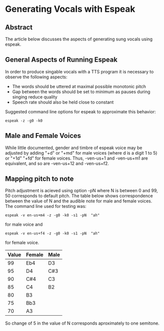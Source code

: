 # Generating Vocals with Espeak

## Abstract 
The article below discusses the aspects of generating sung vocals using espeak.

## General Aspects of Running Espeak
In order to produce singable vocals with a TTS program it is necessary to observe the following aspects:
* The words should be uttered at maximal possible monotonic pitch
* Gap between the words should be set to minimum as pauses during singing reduce quality
* Speech rate should also be held close to constant

Suggested command line options for espeak to approximate this behavior:

`espeak -z -g0 -k0`

## Male and Female Voices
While little documented, gender and timbre of espeak voice may be adjusted by adding "+d" or "+md" for male voices (where d is a digit 1 to 5) or "+1d" "+fd" for female voices. Thus, -ven-us+1 and -ven-us+m1 are equivalent, and so are -ven-us+12 and -ven-us+f2.

## Mapping pitch to note
Pitch adjustment is acieved using option -pN where N is between 0 and 99, 50 corresponds to default pitch. The table below shows correspondence between the value of N and the audible note for male and female voices. The command line used for testing was:

`espeak -v en-us+m4 -z -g0 -k0 -s1 -pN  "ah"`

for male voice and

`espeak -v en-us+f4 -z -g0 -k0 -s1 -pN  "ah"`

for female voice.


| Value |Female  |Male   |
|-------|--------|-------|
|  99   | Eb4    | D3    |
|  95   | D4     | C#3   |
|  90   | C#4    | C3    |
|  85   | C4     | B2    |
|  80   | B3     |       |
|  75   | Bb3    |       |
|  70   | A3     |       |

So change of 5 in the value of N corresponds aproximately to one semitone.
